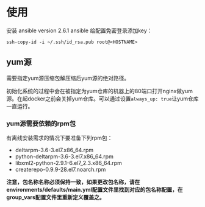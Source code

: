 # 使用

安装 ansible version 2.6.1
ansible 给配置免密登录添加key：

```
ssh-copy-id -i ~/.ssh/id_rsa.pub root@<HOSTNAME>
```

## yum源

需要指定yum源压缩包解压缩后yum源的绝对路径。

初始化系统的过程中会在被指定为yum仓库的机器上的80端口打开nginx做yum源。在起docker之前会关掉yum仓库。可以通过设置```always_up: true```让yum仓库一直运行。


### yum源需要依赖的rpm包

有离线安装需求的情况下要准备下列rpm包：

- deltarpm-3.6-3.el7.x86_64.rpm
- python-deltarpm-3.6-3.el7.x86_64.rpm
- libxml2-python-2.9.1-6.el7_2.3.x86_64.rpm
- createrepo-0.9.9-28.el7.noarch.rpm

**注意，包名称名称必须保持一致，如果更改包名称，请在environments/defaults/main.yml配置文件里找到对应的包名称配置，在group_vars配置文件里重新定义覆盖之。**
